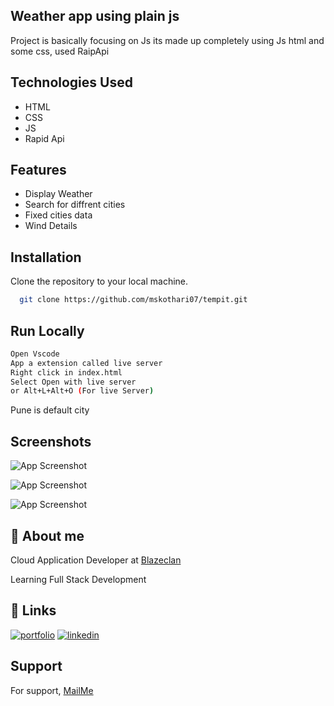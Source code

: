 ## Weather app using plain js

Project is basically focusing on Js its made up completely using Js html and some css, used RaipApi 

## Technologies Used
 - HTML
 - CSS
 - JS
 - Rapid Api
 
## Features
- Display Weather 
- Search for diffrent cities
- Fixed  cities data 
- Wind Details

## Installation
Clone the repository to your local machine.
```bash
  git clone https://github.com/mskothari07/tempit.git
```

## Run Locally 
```bash
Open Vscode 
App a extension called live server
Right click in index.html
Select Open with live server 
or Alt+L+Alt+O (For live Server)
```

Pune is default city

## Screenshots

![App Screenshot](https://imgur.com/xCqFUWi.jpeg)

![App Screenshot](https://imgur.com/x9tMG2V.jpeg)

![App Screenshot](https://imgur.com/1g2CI2Q.jpeg)


## 🚀 About me

Cloud Application Developer at [Blazeclan](https://www.blazeclan.com/)

Learning Full Stack Development

## 🔗 Links

[![portfolio](https://img.shields.io/badge/my_portfolio-000?style=for-the-badge&logo=ko-fi&logoColor=white)](https://mskothari.netlify.app/)
[![linkedin](https://img.shields.io/badge/linkedin-0A66C2?style=for-the-badge&logo=linkedin&logoColor=white)](https://www.linkedin.com/in/kothari-meet/)


## Support

For support, [MailMe](mailto:reachmsk@gmail.com)
